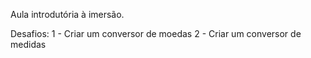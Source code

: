 Aula introdutória à imersão.

Desafios:
    1 - Criar um conversor de moedas
    2 - Criar um conversor de medidas